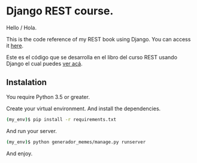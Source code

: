 # Django REST course.

Hello / Hola.

This is the code reference of my REST book using Django. You can access it [here](http://rest-course.jaconsta.com/book/).

Este es el código que se desarrolla en el libro del curso REST usando Django el cual puedes [ver acá](http://rest-course.jaconsta.com/book/).

## Instalation

You require Python 3.5 or greater.

Create your virtual environment. And install the dependencies.

```sh
(my_env)$ pip install -r requirements.txt
```

And run your server.

```sh
(my_env)$ python generador_memes/manage.py runserver
```

And enjoy.
